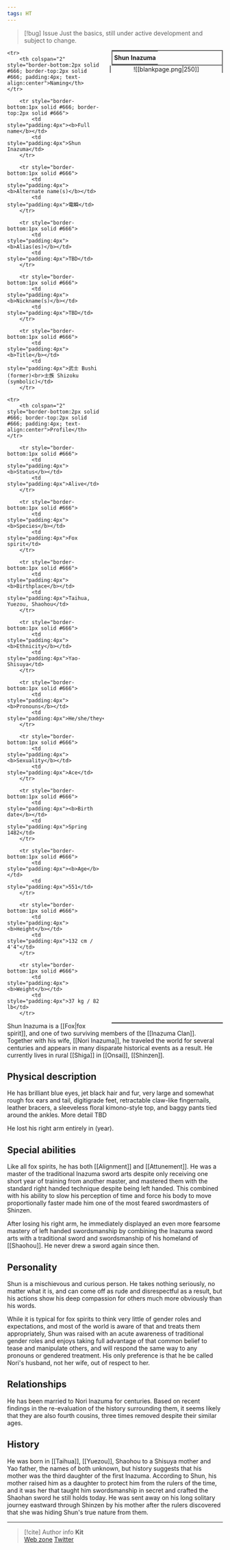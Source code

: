 ```yaml
---
tags: HT
---
```

> [!bug] Issue
> Just the basics, still under active development and subject to change.

<table style="float:right; clear:right; width:260px; margin:0 0 0 14; border:2px solid #666; line-height:1.5; border-collapse:collapse; font-size:smaller">
	<tr>
		<th colspan="2" style="border-bottom:2px solid #666; font-size:larger; padding:4px; text-align:center">Shun Inazuma</th>
	</tr></table>

  <span align="center" style="float:right; clear:right; width:260px; margin:0 0 0 14; border-right:2px solid #666; border-left:2px solid #666; border-collapse:collapse">![[blankpage.png|250]]</span>

  <table style="float:right; clear:right; width:260px; margin:0 0 7 14; border:2px solid #666; border-top:1px solid #666; line-height:1.5; border-collapse:collapse; font-size:smaller">
  
	<tr>
		<th colspan="2" style="border-bottom:2px solid #666; border-top:2px solid #666; padding:4px; text-align:center">Naming</th>
	</tr>
			
		<tr style="border-bottom:1px solid #666; border-top:2px solid #666">
			<td style="padding:4px"><b>Full name</b></td>
			<td style="padding:4px">Shun Inazuma</td>
		</tr>
		
		<tr style="border-bottom:1px solid #666">
			<td style="padding:4px"><b>Alternate name(s)</b></td>
			<td style="padding:4px">電瞬</td>
		</tr>
	
		<tr style="border-bottom:1px solid #666">
			<td style="padding:4px"><b>Alias(es)</b></td>
			<td style="padding:4px">TBD</td>
		</tr>
	
		<tr style="border-bottom:1px solid #666">
			<td style="padding:4px"><b>Nickname(s)</b></td>
			<td style="padding:4px">TBD</td>
		</tr>
	
		<tr style="border-bottom:1px solid #666">
			<td style="padding:4px"><b>Title</b></td>
			<td style="padding:4px">武士 Bushi (former)<br>士族 Shizoku (symbolic)</td>
		</tr>
	
	<tr>
		<th colspan="2" style="border-bottom:2px solid #666; border-top:2px solid #666; padding:4px; text-align:center">Profile</th>
	</tr>
		
		<tr style="border-bottom:1px solid #666">
			<td style="padding:4px"><b>Status</b></td>
			<td style="padding:4px">Alive</td>
		</tr>
	
		<tr style="border-bottom:1px solid #666">
			<td style="padding:4px"><b>Species</b></td>
			<td style="padding:4px">Fox spirit</td>
		</tr>
	
		<tr style="border-bottom:1px solid #666">
			<td style="padding:4px"><b>Birthplace</b></td>
			<td style="padding:4px">Taihua, Yuezou, Shaohou</td>
		</tr>
	
		<tr style="border-bottom:1px solid #666">
			<td style="padding:4px"><b>Ethnicity</b></td>
			<td style="padding:4px">Yao-Shisuya</td>
		</tr>
	
		<tr style="border-bottom:1px solid #666">
			<td style="padding:4px"><b>Pronouns</b></td>
			<td style="padding:4px">He/she/they</td>
		</tr>
	
		<tr style="border-bottom:1px solid #666">
			<td style="padding:4px"><b>Sexuality</b></td>
			<td style="padding:4px">Ace</td>
		</tr>
	
		<tr style="border-bottom:1px solid #666">
			<td style="padding:4px"><b>Birth date</b></td>
			<td style="padding:4px">Spring 1482</td>
		</tr>
	
		<tr style="border-bottom:1px solid #666">
			<td style="padding:4px"><b>Age</b></td>
			<td style="padding:4px">551</td>
		</tr>
	
		<tr style="border-bottom:1px solid #666">
			<td style="padding:4px"><b>Height</b></td>
			<td style="padding:4px">132 cm / 4'4"</td>
		</tr>
	
		<tr style="border-bottom:1px solid #666">
			<td style="padding:4px"><b>Weight</b></td>
			<td style="padding:4px">37 kg / 82 lb</td>
		</tr>
	
</table>

Shun Inazuma is a [[Fox|fox spirit]], and one of two surviving members of the [[Inazuma Clan]]. Together with his wife, [[Nori Inazuma]], he traveled the world for several centuries and appears in many disparate historical events as a result. He currently lives in rural [[Shiga]] in [[Onsai]], [[Shinzen]].

## Physical description

He has brilliant blue eyes, jet black hair and fur, very large and somewhat rough fox ears and tail, digitigrade feet, retractable claw-like fingernails, leather bracers, a sleeveless floral kimono-style top, and baggy pants tied around the ankles. More detail TBD

He lost his right arm entirely in (year).

## Special abilities

Like all fox spirits, he has both [[Alignment]] and [[Attunement]]. He was a master of the traditional Inazuma sword arts despite only receiving one short year of training from another master, and mastered them with the standard right handed technique despite being left handed. This combined with his ability to slow his perception of time and force his body to move proportionally faster made him one of the most feared swordmasters of Shinzen.

After losing his right arm, he immediately displayed an even more fearsome mastery of left handed swordsmanship by combining the Inazuma sword arts with a traditional sword and swordsmanship of his homeland of [[Shaohou]]. He never drew a sword again since then.

## Personality

Shun is a mischievous and curious person. He takes nothing seriously, no matter what it is, and can come off as rude and disrespectful as a result, but his actions show his deep compassion for others much more obviously than his words.

While it is typical for fox spirits to think very little of gender roles and expectations, and most of the world is aware of that and treats them appropriately, Shun was raised with an acute awareness of traditional gender roles and enjoys taking full advantage of that common belief to tease and manipulate others, and will respond the same way to any pronouns or gendered treatment. His only preference is that he be called Nori's husband, not her wife, out of respect to her.

## Relationships

He has been married to Nori Inazuma for centuries. Based on recent findings in the re-evaluation of the history surrounding them, it seems likely that they are also fourth cousins, three times removed despite their similar ages.

## History

He was born in [[Taihua]], [[Yuezou]], Shaohou to a Shisuya mother and Yao father, the names of both unknown, but history suggests that his mother was the third daughter of the first Inazuma. According to Shun, his mother raised him as a daughter to protect him from the rulers of the time, and it was her that taught him swordsmanship in secret and crafted the Shaohan sword he still holds today. He was sent away on his long solitary journey eastward through Shinzen by his mother after the rulers discovered that she was hiding Shun's true nature from them.

-----
> [!cite] Author info
> **Kit**\
> [Web zone](https://kitabe.link) [Twitter](https://twitter.com/Kerosyn_)